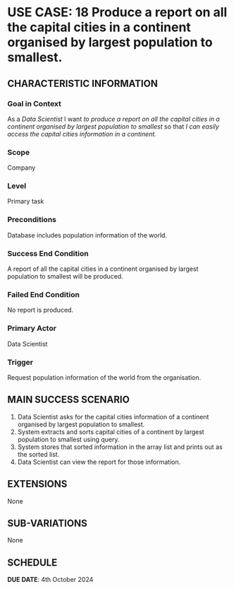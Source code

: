 # USE CASE: 18 Produce a report on all the capital cities in a continent organised by largest population to smallest.

## CHARACTERISTIC INFORMATION

### Goal in Context

As a *Data Scientist* I want *to produce a report on all the capital cities in a continent organised by largest population to smallest* so that *I can easily access the capital cities information in a continent.*

### Scope

Company

### Level

Primary task

### Preconditions

Database includes population information of the world.

### Success End Condition

A report of all the capital cities in a continent organised by largest population to smallest will be produced.

### Failed End Condition

No report is produced.
 
### Primary Actor

Data Scientist

### Trigger

Request population information of the world from the organisation.

## MAIN SUCCESS SCENARIO

1. Data Scientist asks for the capital cities information of a continent organised by largest population to smallest.
2. System extracts and sorts capital cities of a continent by largest population to smallest using query.
3. System stores that sorted information in the array list and prints out as the sorted list.
4. Data Scientist can view the report for those information.

## EXTENSIONS

None

## SUB-VARIATIONS

None

## SCHEDULE

**DUE DATE**: 4th October 2024